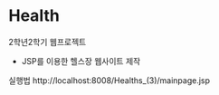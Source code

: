 # Health

2학년2학기 웹프로젝트 

- JSP를 이용한 헬스장 웹사이트 제작

실행법 
http://localhost:8008/Healths_(3)/mainpage.jsp 
